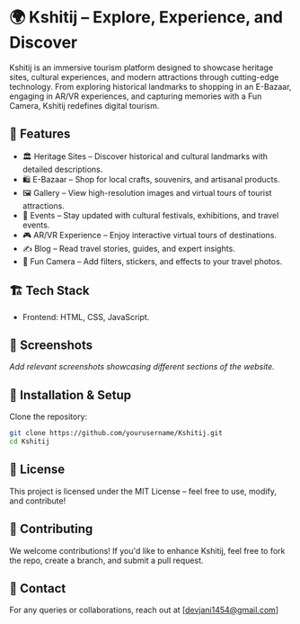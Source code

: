 # 🌍 Kshitij – Explore, Experience, and Discover  

Kshitij is an immersive tourism platform designed to showcase heritage sites, cultural experiences, and modern attractions through cutting-edge technology. From exploring historical landmarks to shopping in an E-Bazaar, engaging in AR/VR experiences, and capturing memories with a Fun Camera, Kshitij redefines digital tourism.  

## 🚀 Features  

- 🏛️ Heritage Sites – Discover historical and cultural landmarks with detailed descriptions.  
- 🛍️ E-Bazaar – Shop for local crafts, souvenirs, and artisanal products.  
- 🖼️ Gallery – View high-resolution images and virtual tours of tourist attractions.  
- 🎉 Events – Stay updated with cultural festivals, exhibitions, and travel events.  
- 🎮 AR/VR Experience – Enjoy interactive virtual tours of destinations.  
- ✍️ Blog – Read travel stories, guides, and expert insights.  
- 📸 Fun Camera – Add filters, stickers, and effects to your travel photos.  

## 🏗️ Tech Stack  

- Frontend: HTML, CSS, JavaScript.   

## 📸 Screenshots  

_Add relevant screenshots showcasing different sections of the website._  

## 🔧 Installation & Setup  

 Clone the repository:  
   ```sh
   git clone https://github.com/yourusername/Kshitij.git
   cd Kshitij
   ```  
## 📜 License  

This project is licensed under the MIT License – feel free to use, modify, and contribute!  

## 🤝 Contributing  

We welcome contributions! If you'd like to enhance Kshitij, feel free to fork the repo, create a branch, and submit a pull request.  

## 📩 Contact  

For any queries or collaborations, reach out at [devjani1454@gmail.com]
